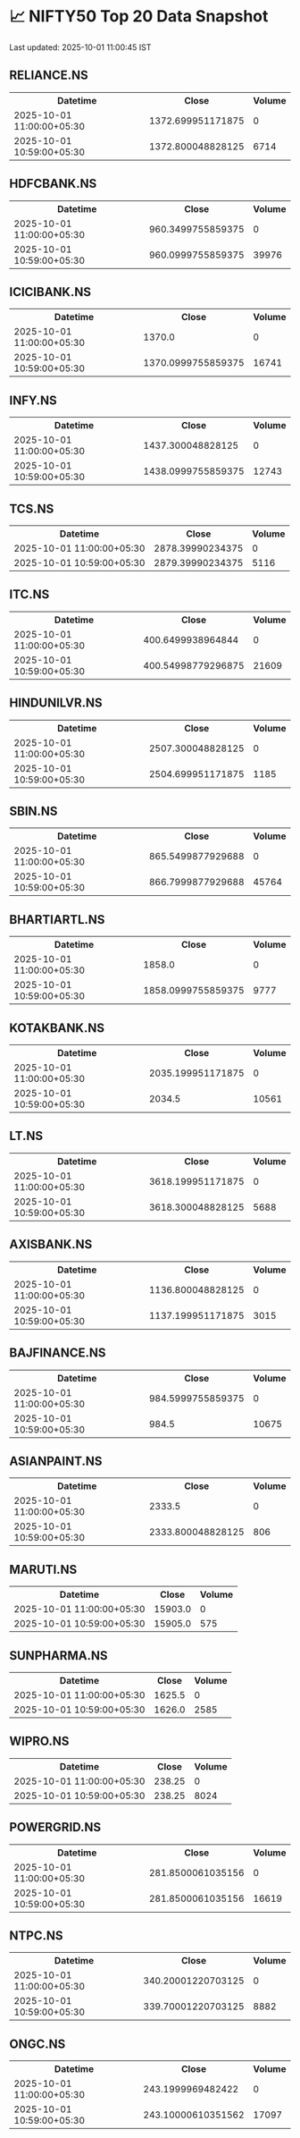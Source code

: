 # 📈 NIFTY50 Top 20 Data Snapshot

Last updated: 2025-10-01 11:00:45 IST

## RELIANCE.NS

<table>
  <tr><th>Datetime</th><th>Close</th><th>Volume</th></tr>
  <tr><td>2025-10-01 11:00:00+05:30</td><td>1372.699951171875</td><td>0</td></tr>
  <tr><td>2025-10-01 10:59:00+05:30</td><td>1372.800048828125</td><td>6714</td></tr>
</table>

## HDFCBANK.NS

<table>
  <tr><th>Datetime</th><th>Close</th><th>Volume</th></tr>
  <tr><td>2025-10-01 11:00:00+05:30</td><td>960.3499755859375</td><td>0</td></tr>
  <tr><td>2025-10-01 10:59:00+05:30</td><td>960.0999755859375</td><td>39976</td></tr>
</table>

## ICICIBANK.NS

<table>
  <tr><th>Datetime</th><th>Close</th><th>Volume</th></tr>
  <tr><td>2025-10-01 11:00:00+05:30</td><td>1370.0</td><td>0</td></tr>
  <tr><td>2025-10-01 10:59:00+05:30</td><td>1370.0999755859375</td><td>16741</td></tr>
</table>

## INFY.NS

<table>
  <tr><th>Datetime</th><th>Close</th><th>Volume</th></tr>
  <tr><td>2025-10-01 11:00:00+05:30</td><td>1437.300048828125</td><td>0</td></tr>
  <tr><td>2025-10-01 10:59:00+05:30</td><td>1438.0999755859375</td><td>12743</td></tr>
</table>

## TCS.NS

<table>
  <tr><th>Datetime</th><th>Close</th><th>Volume</th></tr>
  <tr><td>2025-10-01 11:00:00+05:30</td><td>2878.39990234375</td><td>0</td></tr>
  <tr><td>2025-10-01 10:59:00+05:30</td><td>2879.39990234375</td><td>5116</td></tr>
</table>

## ITC.NS

<table>
  <tr><th>Datetime</th><th>Close</th><th>Volume</th></tr>
  <tr><td>2025-10-01 11:00:00+05:30</td><td>400.6499938964844</td><td>0</td></tr>
  <tr><td>2025-10-01 10:59:00+05:30</td><td>400.54998779296875</td><td>21609</td></tr>
</table>

## HINDUNILVR.NS

<table>
  <tr><th>Datetime</th><th>Close</th><th>Volume</th></tr>
  <tr><td>2025-10-01 11:00:00+05:30</td><td>2507.300048828125</td><td>0</td></tr>
  <tr><td>2025-10-01 10:59:00+05:30</td><td>2504.699951171875</td><td>1185</td></tr>
</table>

## SBIN.NS

<table>
  <tr><th>Datetime</th><th>Close</th><th>Volume</th></tr>
  <tr><td>2025-10-01 11:00:00+05:30</td><td>865.5499877929688</td><td>0</td></tr>
  <tr><td>2025-10-01 10:59:00+05:30</td><td>866.7999877929688</td><td>45764</td></tr>
</table>

## BHARTIARTL.NS

<table>
  <tr><th>Datetime</th><th>Close</th><th>Volume</th></tr>
  <tr><td>2025-10-01 11:00:00+05:30</td><td>1858.0</td><td>0</td></tr>
  <tr><td>2025-10-01 10:59:00+05:30</td><td>1858.0999755859375</td><td>9777</td></tr>
</table>

## KOTAKBANK.NS

<table>
  <tr><th>Datetime</th><th>Close</th><th>Volume</th></tr>
  <tr><td>2025-10-01 11:00:00+05:30</td><td>2035.199951171875</td><td>0</td></tr>
  <tr><td>2025-10-01 10:59:00+05:30</td><td>2034.5</td><td>10561</td></tr>
</table>

## LT.NS

<table>
  <tr><th>Datetime</th><th>Close</th><th>Volume</th></tr>
  <tr><td>2025-10-01 11:00:00+05:30</td><td>3618.199951171875</td><td>0</td></tr>
  <tr><td>2025-10-01 10:59:00+05:30</td><td>3618.300048828125</td><td>5688</td></tr>
</table>

## AXISBANK.NS

<table>
  <tr><th>Datetime</th><th>Close</th><th>Volume</th></tr>
  <tr><td>2025-10-01 11:00:00+05:30</td><td>1136.800048828125</td><td>0</td></tr>
  <tr><td>2025-10-01 10:59:00+05:30</td><td>1137.199951171875</td><td>3015</td></tr>
</table>

## BAJFINANCE.NS

<table>
  <tr><th>Datetime</th><th>Close</th><th>Volume</th></tr>
  <tr><td>2025-10-01 11:00:00+05:30</td><td>984.5999755859375</td><td>0</td></tr>
  <tr><td>2025-10-01 10:59:00+05:30</td><td>984.5</td><td>10675</td></tr>
</table>

## ASIANPAINT.NS

<table>
  <tr><th>Datetime</th><th>Close</th><th>Volume</th></tr>
  <tr><td>2025-10-01 11:00:00+05:30</td><td>2333.5</td><td>0</td></tr>
  <tr><td>2025-10-01 10:59:00+05:30</td><td>2333.800048828125</td><td>806</td></tr>
</table>

## MARUTI.NS

<table>
  <tr><th>Datetime</th><th>Close</th><th>Volume</th></tr>
  <tr><td>2025-10-01 11:00:00+05:30</td><td>15903.0</td><td>0</td></tr>
  <tr><td>2025-10-01 10:59:00+05:30</td><td>15905.0</td><td>575</td></tr>
</table>

## SUNPHARMA.NS

<table>
  <tr><th>Datetime</th><th>Close</th><th>Volume</th></tr>
  <tr><td>2025-10-01 11:00:00+05:30</td><td>1625.5</td><td>0</td></tr>
  <tr><td>2025-10-01 10:59:00+05:30</td><td>1626.0</td><td>2585</td></tr>
</table>

## WIPRO.NS

<table>
  <tr><th>Datetime</th><th>Close</th><th>Volume</th></tr>
  <tr><td>2025-10-01 11:00:00+05:30</td><td>238.25</td><td>0</td></tr>
  <tr><td>2025-10-01 10:59:00+05:30</td><td>238.25</td><td>8024</td></tr>
</table>

## POWERGRID.NS

<table>
  <tr><th>Datetime</th><th>Close</th><th>Volume</th></tr>
  <tr><td>2025-10-01 11:00:00+05:30</td><td>281.8500061035156</td><td>0</td></tr>
  <tr><td>2025-10-01 10:59:00+05:30</td><td>281.8500061035156</td><td>16619</td></tr>
</table>

## NTPC.NS

<table>
  <tr><th>Datetime</th><th>Close</th><th>Volume</th></tr>
  <tr><td>2025-10-01 11:00:00+05:30</td><td>340.20001220703125</td><td>0</td></tr>
  <tr><td>2025-10-01 10:59:00+05:30</td><td>339.70001220703125</td><td>8882</td></tr>
</table>

## ONGC.NS

<table>
  <tr><th>Datetime</th><th>Close</th><th>Volume</th></tr>
  <tr><td>2025-10-01 11:00:00+05:30</td><td>243.1999969482422</td><td>0</td></tr>
  <tr><td>2025-10-01 10:59:00+05:30</td><td>243.10000610351562</td><td>17097</td></tr>
</table>

